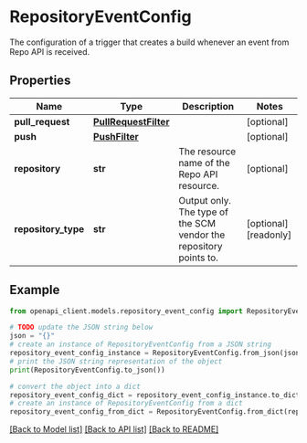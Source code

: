 # RepositoryEventConfig

The configuration of a trigger that creates a build whenever an event from Repo API is received.

## Properties

Name | Type | Description | Notes
------------ | ------------- | ------------- | -------------
**pull_request** | [**PullRequestFilter**](PullRequestFilter.md) |  | [optional] 
**push** | [**PushFilter**](PushFilter.md) |  | [optional] 
**repository** | **str** | The resource name of the Repo API resource. | [optional] 
**repository_type** | **str** | Output only. The type of the SCM vendor the repository points to. | [optional] [readonly] 

## Example

```python
from openapi_client.models.repository_event_config import RepositoryEventConfig

# TODO update the JSON string below
json = "{}"
# create an instance of RepositoryEventConfig from a JSON string
repository_event_config_instance = RepositoryEventConfig.from_json(json)
# print the JSON string representation of the object
print(RepositoryEventConfig.to_json())

# convert the object into a dict
repository_event_config_dict = repository_event_config_instance.to_dict()
# create an instance of RepositoryEventConfig from a dict
repository_event_config_from_dict = RepositoryEventConfig.from_dict(repository_event_config_dict)
```
[[Back to Model list]](../README.md#documentation-for-models) [[Back to API list]](../README.md#documentation-for-api-endpoints) [[Back to README]](../README.md)


